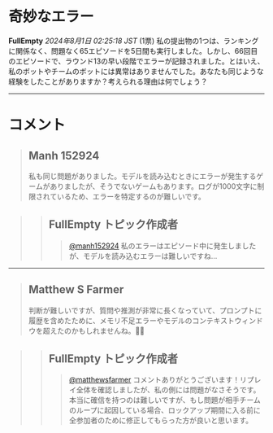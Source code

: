 # 奇妙なエラー
**FullEmpty** *2024年8月1日 02:25:18 JST* (1票)
私の提出物の1つは、ランキングに関係なく、問題なく65エピソードを5日間も実行しました。しかし、66回目のエピソードで、ラウンド13の早い段階でエラーが記録されました。とはいえ、私のボットやチームのボットには異常はありませんでした。あなたも同じような経験をしたことがありますか？考えられる理由は何でしょう？

---
# コメント
> ## Manh 152924
> 
> 私も同じ問題がありました。モデルを読み込むときにエラーが発生するゲームがありましたが、そうでないゲームもあります。ログが1000文字に制限されているため、エラーを特定するのが難しいです。

> > ## FullEmpty トピック作成者
> > > [@manh152924](https://www.kaggle.com/manh152924) 私のエラーはエピソード中に発生しましたが、モデルを読み込むエラーは難しいですね…

---
> ## Matthew S Farmer
> 
> 判断が難しいですが、質問や推測が非常に長くなっていて、プロンプトに履歴を含めたために、メモリ不足エラーやモデルのコンテキストウィンドウを超えたのかもしれませんね。🤷‍♂️

> > ## FullEmpty トピック作成者
> > > [@matthewsfarmer](https://www.kaggle.com/matthewsfarmer) コメントありがとうございます！リプレイ全体を確認しましたが、私の側には問題がなさそうです。本当に確信を持つのは難しいですが、もし問題が相手チームのループに起因している場合、ロックアップ期間に入る前に全参加者のために修正してもらった方が良いと思います。
